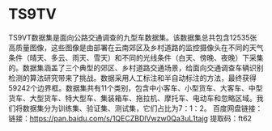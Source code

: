 # TS9TV
TS9VT数据集是面向公路交通调查的九型车数据集。该数据集总共包含12535张高质量图像，这些图像是由部署在云南郊区及乡村道路的监控摄像头在不同的天气条件（晴天、多云、雨天、雪天）和不同的光线条件（白天、傍晚、夜晚）下采集的。数据集涵盖了三个典型的郊区、乡村道路交通场景，给面向交通调查车辆识别检测的算法研究带来了挑战。数据采用人工标注和半自动标注的方法，最终获得59242个边界框。数据集共有11个类别，包含中小客车、小型货车、大客车、中型货车、大型货车、特大型车、集装箱车、拖拉机、摩托车、电动车和忽略区域。我们将数据集分为训练集、验证集、测试集，它们占比为7：1：2。
百度网盘链接：链接：https://pan.baidu.com/s/1QECZBDlVwzw0Qa3uL1tajg 提取码：ft62 
